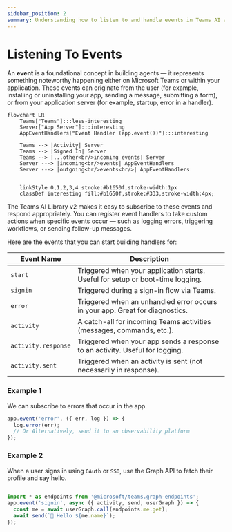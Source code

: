 ```yaml
---
sidebar_position: 2
summary: Understanding how to listen to and handle events in Teams AI applications, including user actions and application server events.
---
```


# Listening To Events

An **event** is a foundational concept in building agents — it represents something noteworthy happening either on Microsoft Teams or within your application. These events can originate from the user (for example, installing or uninstalling your app, sending a message, submitting a form), or from your application server (for example, startup, error in a handler).

```mermaid
flowchart LR
    Teams["Teams"]:::less-interesting
    Server["App Server"]:::interesting
    AppEventHandlers["Event Handler (app.event())"]:::interesting

    Teams --> |Activity| Server
    Teams --> |Signed In| Server
    Teams --> |...other<br/>incoming events| Server
    Server ---> |incoming<br/>events| AppEventHandlers
    Server ---> |outgoing<br/>events<br/>| AppEventHandlers


    linkStyle 0,1,2,3,4 stroke:#b1650f,stroke-width:1px
    classDef interesting fill:#b1650f,stroke:#333,stroke-width:4px;
```

The Teams AI Library v2 makes it easy to subscribe to these events and respond appropriately. You can register event handlers to take custom actions when specific events occur — such as logging errors, triggering workflows, or sending follow-up messages.

Here are the events that you can start building handlers for:

| **Event Name**      | **Description**                                                                |
| ------------------- | ------------------------------------------------------------------------------ |
| `start`             | Triggered when your application starts. Useful for setup or boot-time logging. |
| `signin`            | Triggered during a sign-in flow via Teams.                                     |
| `error`             | Triggered when an unhandled error occurs in your app. Great for diagnostics.   |
| `activity`          | A catch-all for incoming Teams activities (messages, commands, etc.).          |
| `activity.response` | Triggered when your app sends a response to an activity. Useful for logging.   |
| `activity.sent`     | Triggered when an activity is sent (not necessarily in response).              |

### Example 1

We can subscribe to errors that occur in the app.

```typescript
app.event('error', ({ err, log }) => {
  log.error(err);
  // Or Alternatively, send it to an observability platform
});
```

### Example 2

When a user signs in using `OAuth` or `SSO`, use the Graph API to fetch their profile and say hello.

```typescript

import * as endpoints from '@microsoft/teams.graph-endpoints';
app.event('signin', async ({ activity, send, userGraph }) => {
  const me = await userGraph.call(endpoints.me.get);
  await send(`👋 Hello ${me.name}`);
});
```
